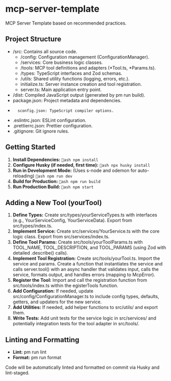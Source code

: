 ﻿# mcp-server-template

MCP Server Template based on recommended practices.

## Project Structure

-   /src: Contains all source code.
    -   /config: Configuration management (ConfigurationManager).
    -   /services: Core business logic classes.
    -   /tools: MCP tool definitions and adapters (*Tool.ts, *Params.ts).
    -   /types: TypeScript interfaces and Zod schemas.
    -   /utils: Shared utility functions (logging, errors, etc.).
    -   initialize.ts: Server instance creation and tool registration.
    -   server.ts: Main application entry point.
-   /dist: Compiled JavaScript output (generated by 
pm run build).
-   package.json: Project metadata and dependencies.
-   	sconfig.json: TypeScript compiler options.
-   .eslintrc.json: ESLint configuration.
-   .prettierrc.json: Prettier configuration.
-   .gitignore: Git ignore rules.

## Getting Started

1.  **Install Dependencies:**
    `ash
    npm install
    `
2.  **Configure Husky (if needed, first time):**
    `ash
    npx husky install
    `
3.  **Run in Development Mode:** (Uses 	s-node and 
odemon for auto-reloading)
    `ash
    npm run dev
    `
4.  **Build for Production:**
    `ash
    npm run build
    `
5.  **Run Production Build:**
    `ash
    npm start
    `

## Adding a New Tool (yourTool)

1.  **Define Types:** Create src/types/yourServiceTypes.ts with interfaces (e.g., YourServiceConfig, YourServiceData). Export from src/types/index.ts.
2.  **Implement Service:** Create src/services/YourService.ts with the core logic class. Export from src/services/index.ts.
3.  **Define Tool Params:** Create src/tools/yourToolParams.ts with TOOL_NAME, TOOL_DESCRIPTION, and TOOL_PARAMS (using Zod with detailed .describe() calls).
4.  **Implement Tool Registration:** Create src/tools/yourTool.ts. Import the service and params. Create a function that instantiates the service and calls server.tool() with an async handler that validates input, calls the service, formats output, and handles errors (mapping to McpError).
5.  **Register the Tool:** Import and call the registration function from src/tools/index.ts within the egisterTools function.
6.  **Add Configuration:** If needed, update src/config/ConfigurationManager.ts to include config types, defaults, getters, and updaters for the new service.
7.  **Add Utilities:** If needed, add helper functions to src/utils/ and export them.
8.  **Write Tests:** Add unit tests for the service logic in src/services/ and potentially integration tests for the tool adapter in src/tools/.

## Linting and Formatting

-   **Lint:** 
pm run lint
-   **Format:** 
pm run format

Code will be automatically linted and formatted on commit via Husky and lint-staged.
